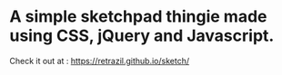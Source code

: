 A simple sketchpad thingie made using CSS, jQuery and Javascript.
===================
Check it out at : https://retrazil.github.io/sketch/
